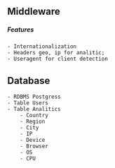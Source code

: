 ## Middleware

##### Features
    - Internationalization
    - Headers geo, ip for analitic;
    - Useragent for client detection


## Database
    - RDBMS Postgress
    - Table Users
    - Table Analitics
        - Country
        - Region
        - City
        - IP
        - Device
        - Browser
        - OS
        - CPU
